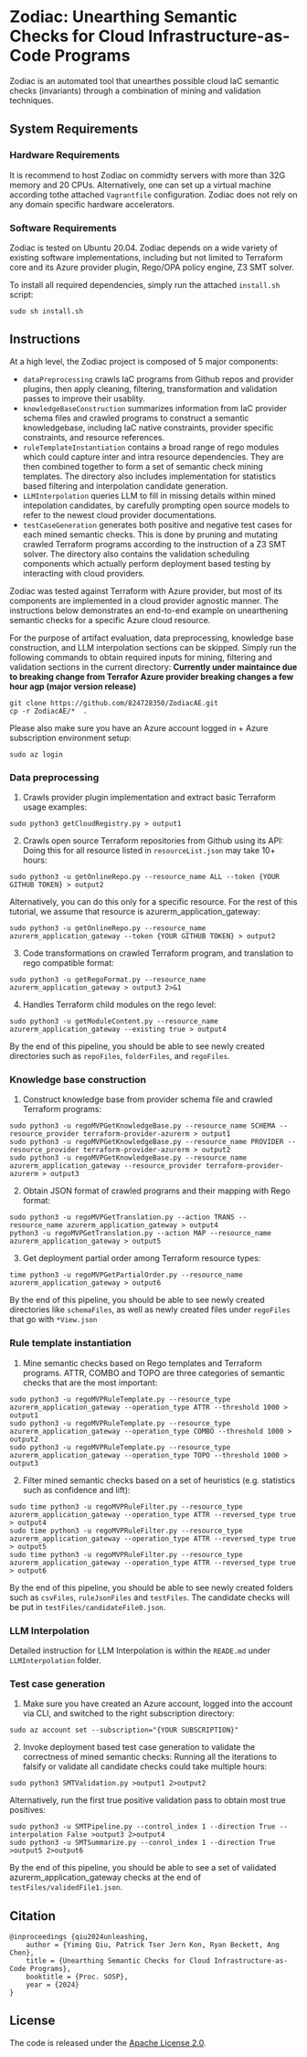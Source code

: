 # Zodiac: Unearthing Semantic Checks for Cloud Infrastructure-as-Code Programs

Zodiac is an automated tool that unearthes possible cloud IaC semantic checks (invariants) through a combination of mining and validation techniques.

## System Requirements

### Hardware Requirements
It is recommend to host Zodiac on commidty servers with more than 32G memory and 20 CPUs. Alternatively, one can set up a virtual machine according tothe attached `Vagrantfile` configuration. Zodiac does not rely on any domain specific hardware accelerators. 

### Software Requirements
Zodiac is tested on Ubuntu 20.04. Zodiac depends on a wide variety of existing software implementations, including but not limited to Terraform core and its Azure provider plugin, Rego/OPA policy engine, Z3 SMT solver. 

To install all required dependencies, simply run the attached `install.sh` script:
```
sudo sh install.sh
```
## Instructions

At a high level, the Zodiac project is composed of 5 major components: 
* `dataPreprocessing` crawls IaC programs from Github repos and provider plugins, then apply cleaning, filtering, transformation and validation passes to improve their usablity.
* `knowledgeBaseConstruction` summarizes information from IaC provider schema files and crawled programs to construct a semantic knowledgebase, including IaC native constraints, provider specific constraints, and resource references.
* `ruleTemplateInstantiation` contains a broad range of rego modules which could capture inter and intra resource dependencies. They are then combined together to form a set of semantic check mining templates. The directory also includes implementation for statistics based filtering and interpolation candidate generation.
* `LLMInterpolation` queries LLM to fill in missing details within mined intepolation candidates, by carefully prompting open source models to refer to the newest cloud provider documentations.
* `testCaseGeneration` generates both positive and negative test cases for each mined semantic checks. This is done by pruning and mutating crawled Terraform programs according to the instruction of a Z3 SMT solver. The directory also contains the validation scheduling components which actually perform deployment based testing by interacting with cloud providers.  

Zodiac was tested against Terraform with Azure provider, but most of its components are implemented in a cloud provider agnostic manner. The instructions below demonstrates an end-to-end example on unearthening semantic checks for a specific Azure cloud resource. 

For the purpose of artifact evaluation, data preprocessing, knowledge base construction, and LLM interpolation sections can be skipped.
Simply run the following commands to obtain required inputs for mining, filtering and validation sections in the current directory:
**Currently under maintaince due to breaking change from Terrafor Azure provider breaking changes a few hour agp (major version release)**
```
git clone https://github.com/824728350/ZodiacAE.git
cp -r ZodiacAE/*  .
```

Please also make sure you have an Azure account logged in + Azure subscription environment setup:
```
sudo az login
```

### Data preprocessing
1. Crawls provider plugin implementation and extract basic Terraform usage examples:
```
sudo python3 getCloudRegistry.py > output1
```
2. Crawls open source Terraform repositories from Github using its API: 
Doing this for all resource listed in `resourceList.json` may take 10+ hours:
```
sudo python3 -u getOnlineRepo.py --resource_name ALL --token {YOUR GITHUB TOKEN} > output2
```
Alternatively, you can do this only for a specific resource. For the rest of this tutorial, we assume that resource is azurerm_application_gateway:
```
sudo python3 -u getOnlineRepo.py --resource_name azurerm_application_gateway --token {YOUR GITHUB TOKEN} > output2
```
3. Code transformations on crawled Terraform program, and translation to rego compatible format:
```
sudo python3 -u getRegoFormat.py --resource_name azurerm_application_gateway > output3 2>&1
``` 
4. Handles Terraform child modules on the rego level:
```
sudo python3 -u getModuleContent.py --resource_name azurerm_application_gateway --existing true > output4
```

By the end of this pipeline, you should be able to see newly created directories such as `repoFiles`, `folderFiles`, and `regoFiles`.

### Knowledge base construction
1. Construct knowledge base from provider schema file and crawled Terraform programs:
```
sudo python3 -u regoMVPGetKnowledgeBase.py --resource_name SCHEMA --resource_provider terraform-provider-azurerm > output1
sudo python3 -u regoMVPGetKnowledgeBase.py --resource_name PROVIDER --resource_provider terraform-provider-azurerm > output2
sudo python3 -u regoMVPGetKnowledgeBase.py --resource_name azurerm_application_gateway --resource_provider terraform-provider-azurerm > output3
```
2. Obtain JSON format of crawled programs and their mapping with Rego format:
```
sudo python3 -u regoMVPGetTranslation.py --action TRANS --resource_name azurerm_application_gateway > output4
python3 -u regoMVPGetTranslation.py --action MAP --resource_name azurerm_application_gateway > output5
```
3. Get deployment partial order among Terraform resource types:
```
time python3 -u regoMVPGetPartialOrder.py --resource_name azurerm_application_gateway > output6
```

By the end of this pipeline, you should be able to see newly created directories like `schemaFiles`, as well as newly created files under `regoFiles` that go with `*View.json`

### Rule template instantiation
1. Mine semantic checks based on Rego templates and Terraform programs. ATTR, COMBO and TOPO are three categories of semantic checks that are the most important:
```
sudo python3 -u regoMVPRuleTemplate.py --resource_type azurerm_application_gateway --operation_type ATTR --threshold 1000 > output1
sudo python3 -u regoMVPRuleTemplate.py --resource_type azurerm_application_gateway --operation_type COMBO --threshold 1000 > output2
sudo python3 -u regoMVPRuleTemplate.py --resource_type azurerm_application_gateway --operation_type TOPO --threshold 1000 > output3
```
2. Filter mined semantic checks based on a set of heuristics (e.g. statistics such as confidence and lift):
```
sudo time python3 -u regoMVPRuleFilter.py --resource_type azurerm_application_gateway --operation_type ATTR --reversed_type true > output4
sudo time python3 -u regoMVPRuleFilter.py --resource_type azurerm_application_gateway --operation_type ATTR --reversed_type true > output5
sudo time python3 -u regoMVPRuleFilter.py --resource_type azurerm_application_gateway --operation_type ATTR --reversed_type true > output6
```

By the end of this pipeline, you should be able to see newly created folders such as `csvFiles`, `ruleJsonFiles` and `testFiles`. The candidate checks will be put in `testFiles/candidateFile0.json`.

### LLM Interpolation
Detailed instruction for LLM Interpolation is within the `READE.md` under `LLMInterpolation` folder.

### Test case generation
1. Make sure you have created an Azure account, logged into the account via CLI, and switched to the right subscription directory:
```
sudo az account set --subscription="{YOUR SUBSCRIPTION}"
```
2. Invoke deployment based test case generation to validate the correctness of mined semantic checks:
Running all the iterations to falsify or validate all candidate checks could take multiple hours:
```
sudo python3 SMTValidation.py >output1 2>output2
```
Alternatively, run the first true positive validation pass to obtain most true positives:
```
sudo python3 -u SMTPipeline.py --control_index 1 --direction True --interpolation False >output3 2>output4
sudo python3 -u SMTSummarize.py --conrol_index 1 --direction True >output5 2>output6
```

By the end of this pipeline, you should be able to see a set of validated azurerm_application_gateway checks at the end of `testFiles/validedFile1.json`.

## Citation

```
@inproceedings {qiu2024unleashing,
    author = {Yiming Qiu, Patrick Tser Jern Kon, Ryan Beckett, Ang Chen},
    title = {Unearthing Semantic Checks for Cloud Infrastructure-as-Code Programs},
    booktitle = {Proc. SOSP},
    year = {2024}
}
```

## License
The code is released under the [Apache License 2.0](https://www.apache.org/licenses/LICENSE-2.0).
